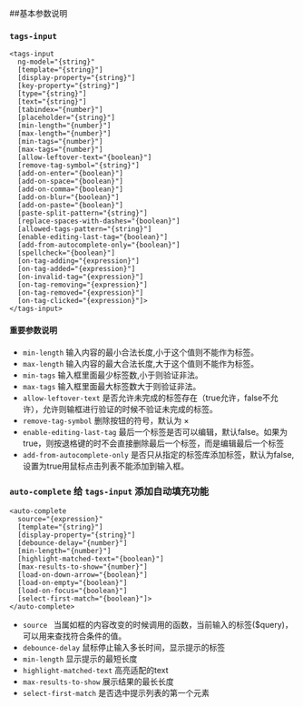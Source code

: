 ##基本参数说明

### `tags-input`
	<tags-input
	  ng-model="{string}"
	  [template="{string}"]
	  [display-property="{string}"]
	  [key-property="{string}"]
	  [type="{string}"]
	  [text="{string}"]
	  [tabindex="{number}"]
	  [placeholder="{string}"]
	  [min-length="{number}"]
	  [max-length="{number}"]
	  [min-tags="{number}"]
	  [max-tags="{number}"]
	  [allow-leftover-text="{boolean}"]
	  [remove-tag-symbol="{string}"]
	  [add-on-enter="{boolean}"]
	  [add-on-space="{boolean}"]
	  [add-on-comma="{boolean}"]
	  [add-on-blur="{boolean}"]
	  [add-on-paste="{boolean}"]
	  [paste-split-pattern="{string}"]
	  [replace-spaces-with-dashes="{boolean}"]
	  [allowed-tags-pattern="{string}"]
	  [enable-editing-last-tag="{boolean}"]
	  [add-from-autocomplete-only="{boolean}"]
	  [spellcheck="{boolean}"]
	  [on-tag-adding="{expression}"]
	  [on-tag-added="{expression}"]
	  [on-invalid-tag="{expression}"]
	  [on-tag-removing="{expression}"]
	  [on-tag-removed="{expression}"]
	  [on-tag-clicked="{expression}"]>
	</tags-input>

#### 重要参数说明

* `min-length`   输入内容的最小合法长度,小于这个值则不能作为标签。
* `max-length`   输入内容的最大合法长度,大于这个值则不能作为标签。
* `min-tags`     输入框里面最少标签数,小于则验证非法。
* `max-tags`     输入框里面最大标签数大于则验证非法。
* `allow-leftover-text` 是否允许未完成的标签存在（true允许，false不允许），允许则输框进行验证的时候不验证未完成的标签。
* `remove-tag-symbol` 删除按钮的符号，默认为 ×
* `enable-editing-last-tag` 最后一个标签是否可以编辑，默认false。如果为true，则按退格键的时不会直接删除最后一个标签，而是编辑最后一个标签
* `add-from-autocomplete-only` 是否只从指定的标签库添加标签，默认为false,设置为true用鼠标点击列表不能添加到输入框。


### `auto-complete` 给 `tags-input` 添加自动填充功能
	<auto-complete
	  source="{expression}"
	  [template="{string}"]
	  [display-property="{string}"]
	  [debounce-delay="{number}"]
	  [min-length="{number}"]
	  [highlight-matched-text="{boolean}"]
	  [max-results-to-show="{number}"]
	  [load-on-down-arrow="{boolean}"]
	  [load-on-empty="{boolean}"]
	  [load-on-focus="{boolean}"]
	  [select-first-match="{boolean}"]>
	</auto-complete>
* `source ` 当属如框的内容改变的时候调用的函数，当前输入的标签($query)，可以用来查找符合条件的值。
* `debounce-delay` 鼠标停止输入多长时间，显示提示的标签
* `min-length` 显示提示的最短长度
* `highlight-matched-text` 高亮适配的text
* `max-results-to-show` 展示结果的最长长度
* `select-first-match` 是否选中提示列表的第一个元素
